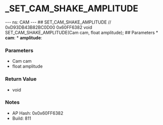# _SET_CAM_SHAKE_AMPLITUDE

--- ns: CAM --- ## SET_CAM_SHAKE_AMPLITUDE  // 0xD93DB43B82BC0D00 0x60FF6382 void SET_CAM_SHAKE_AMPLITUDE(Cam cam, float amplitude);   ## Parameters * **cam**: * **amplitude**:

### Parameters
* Cam cam
* float amplitude

### Return Value
* void

### Notes
* AP Hash: 0x0x60FF6382
* Build: 811

